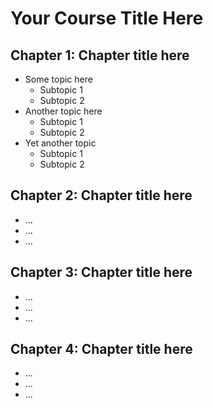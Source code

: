 # Your Course Title Here

## Chapter 1: Chapter title here

* Some topic here
  * Subtopic 1
  * Subtopic 2
* Another topic here
  * Subtopic 1
  * Subtopic 2
* Yet another topic
  * Subtopic 1
  * Subtopic 2

## Chapter 2: Chapter title here

* ...
* ...
* ...

## Chapter 3: Chapter title here

* ...
* ...
* ...

## Chapter 4: Chapter title here

* ...
* ...
* ...
